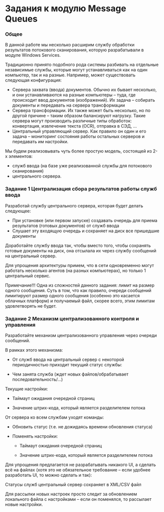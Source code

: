 ﻿# Задания к модулю Message Queues

### Общее

В данной работе мы несколько расширим службу обработки результатов потокового сканирования, которую разрабатывали в модуле Windows Services.

Традиционно принято подобного рода системы разбивать на отдельные независимые службы, которые могут устанавливаться как на один компьютер, так и на разные. Например, может существовать следующая конфигурация:

 * Сервера захвата (ввода) документов. Обычно их бывает несколько, и они устанавливаются на разные компьютеры – туда, где происходит ввод документов (изображений). Их задача – собирать документы и передавать на сервера трансформации
 * Сервера трансформации. Их также может быть несколько, но по другой причине – таким образом балансируют нагрузку. Такие сервера могут производить различные типы обработок: конвертация, извлечение текста (OCR), отправка в СЭД, …
 * Центральный управляющий сервер. Как правило он один и его задача – мониторинг состояния работы остальных серверов и передавать им настройки.

Мы будем реализовывать чуть более простую модель, состоящей из 2-х элементов: 
 * служб ввода (на базе уже реализованной службы для потокового сканирования)  
 * центрального сервера.


### Задание 1 Централизация сбора результатов работы служб ввода

Разработай службу центрального сервера, которая будет делать следующее:

 * При установке (или первом запуске) создавать очередь для приема результатов (готовых документов) от служб ввода
 * Слушает эту входящую очередь и сохраняет на диск все пришедшие документы


Доработайте службу ввода так, чтобы вместо того, чтобы сохранять готовые документы на диск, она отсылала их через службу сообщений на центральный сервер.

Для упрощения архитектуры примем, что в сети одновременно могут работать несколько агентов (на разных компьютерах), но только 1 центральный сервис.

Примечание!!! Одна из сложностей данного задания: лимит на размер одного сообщения. Суть в том, что как правило, очереди сообщений лимитируют размер одного сообщения (особенно это касается облачных платформ) и получаемый файл, скорее всего, этим лимитам удовлетворять не будет.


### Задание 2 Механизм централизованного контроля и управления

Разработайте механизм централизованного управления через очереди сообщений.


В рамках этого механизма:
 * От служб ввода на центральный сервер с некоторой периодичностью приходит текущий статус службы:

 * Чем занята служба (ждет новых файлов/обрабатывает последовательность/…)

Текущие настройки:

 * Таймаут ожидания очередной страниц

 * Значение штрих-кода, который является разделителем потока


От сервера ко всем службам уходят команды:

 * Обновить статус (т.е. не дожидаясь времени обновления статуса)

 * Поменять настройки:

    * Таймаут ожидания очередной страниц

    * Значение штрих-кода, который является разделителем потока

Для упрощения предлагается не разрабатывать никакого UI, а сделать всё на файлах (хотя это не обязательное требование – если удобнее разработать UI, то можно сделать и так):

Статусы служб центральный сервер сохраняет в XML/CSV файл

Для рассылки новых настроек просто следит за обновлением локального файла с настройками – если он поменялся, то рассылает новые настройки.


